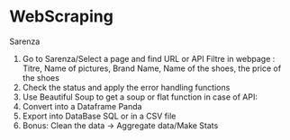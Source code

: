# WebScraping
Sarenza

1. Go to Sarenza/Select a page and find URL or API 
Filtre in webpage : Titre, Name of pictures, Brand Name, Name of the shoes, the price of the shoes
2. Check the status and apply the error handling functions
3. Use Beautiful Soup to get a soup or flat function in case of API:
4. Convert into a Dataframe Panda
5. Export into DataBase SQL or in a CSV file
6. Bonus: Clean the data -> Aggregate data/Make Stats
